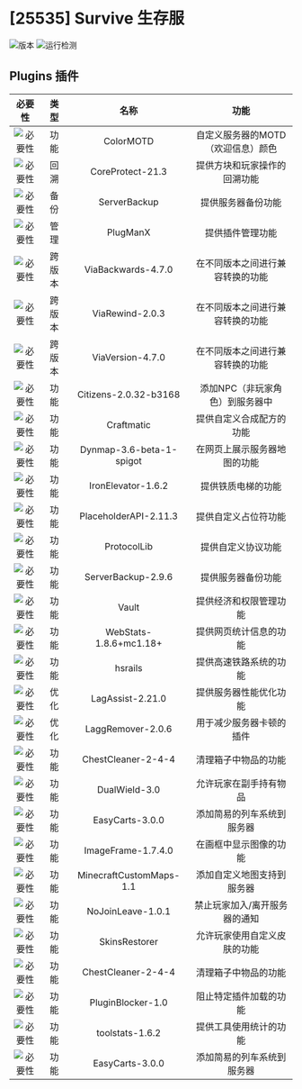 
# [25535] Survive 生存服

![版本](https://img.shields.io/badge/版本-1.20.1-green.svg?cacheSeconds=2592000)
![运行检测](https://img.shields.io/badge/运行检测-可运行-green.svg?cacheSeconds=2592000)

## Plugins 插件

| 必要性 | 类型 | 名称 | 功能 |
| :----: |:----: |:----: |:----: |
| ![必要性](https://img.shields.io/badge/必须-black.svg?cacheSeconds=2592000) | 功能 | ColorMOTD | 自定义服务器的MOTD（欢迎信息）颜色 |
| ![必要性](https://img.shields.io/badge/必须-black.svg?cacheSeconds=2592000) | 回溯 | CoreProtect-21.3 | 提供方块和玩家操作的回溯功能 |
| ![必要性](https://img.shields.io/badge/必须-black.svg?cacheSeconds=2592000) | 备份 | ServerBackup | 提供服务器备份功能 |
| ![必要性](https://img.shields.io/badge/必须-black.svg?cacheSeconds=2592000) | 管理 | PlugManX | 提供插件管理功能 |
| ![必要性](https://img.shields.io/badge/必须-black.svg?cacheSeconds=2592000) | 跨版本 | ViaBackwards-4.7.0 | 在不同版本之间进行兼容转换的功能 |
| ![必要性](https://img.shields.io/badge/必须-black.svg?cacheSeconds=2592000) | 跨版本 | ViaRewind-2.0.3 | 在不同版本之间进行兼容转换的功能 |
| ![必要性](https://img.shields.io/badge/必须-black.svg?cacheSeconds=2592000) | 跨版本 | ViaVersion-4.7.0 | 在不同版本之间进行兼容转换的功能 |
| ![必要性](https://img.shields.io/badge/高-red.svg?cacheSeconds=2592000) | 功能 | Citizens-2.0.32-b3168 | 添加NPC（非玩家角色）到服务器中 |
| ![必要性](https://img.shields.io/badge/高-red.svg?cacheSeconds=2592000) | 功能 | Craftmatic | 提供自定义合成配方的功能 |
| ![必要性](https://img.shields.io/badge/高-red.svg?cacheSeconds=2592000) | 功能 | Dynmap-3.6-beta-1-spigot | 在网页上展示服务器地图的功能 |
| ![必要性](https://img.shields.io/badge/高-red.svg?cacheSeconds=2592000) | 功能 | IronElevator-1.6.2 | 提供铁质电梯的功能 |
| ![必要性](https://img.shields.io/badge/高-red.svg?cacheSeconds=2592000) | 功能 | PlaceholderAPI-2.11.3 | 提供自定义占位符功能 |
| ![必要性](https://img.shields.io/badge/高-red.svg?cacheSeconds=2592000) | 功能 | ProtocolLib | 提供自定义协议功能 |
| ![必要性](https://img.shields.io/badge/高-red.svg?cacheSeconds=2592000) | 功能 | ServerBackup-2.9.6 | 提供服务器备份功能 |
| ![必要性](https://img.shields.io/badge/高-red.svg?cacheSeconds=2592000) | 功能 | Vault | 提供经济和权限管理功能 |
| ![必要性](https://img.shields.io/badge/高-red.svg?cacheSeconds=2592000) | 功能 | WebStats-1.8.6+mc1.18+ | 提供网页统计信息的功能 |
| ![必要性](https://img.shields.io/badge/高-red.svg?cacheSeconds=2592000) | 功能 | hsrails | 提供高速铁路系统的功能 |
| ![必要性](https://img.shields.io/badge/中-yellow.svg?cacheSeconds=2592000) | 优化 | LagAssist-2.21.0 | 提供服务器性能优化功能 |
| ![必要性](https://img.shields.io/badge/中-yellow.svg?cacheSeconds=2592000) | 优化 | LaggRemover-2.0.6 | 用于减少服务器卡顿的插件 |
| ![必要性](https://img.shields.io/badge/中-yellow.svg?cacheSeconds=2592000) | 功能 | ChestCleaner-2-4-4 | 清理箱子中物品的功能 |
| ![必要性](https://img.shields.io/badge/中-yellow.svg?cacheSeconds=2592000) | 功能 | DualWield-3.0 | 允许玩家在副手持有物品 |
| ![必要性](https://img.shields.io/badge/中-yellow.svg?cacheSeconds=2592000) | 功能 | EasyCarts-3.0.0 | 添加简易的列车系统到服务器 |
| ![必要性](https://img.shields.io/badge/中-yellow.svg?cacheSeconds=2592000) | 功能 | ImageFrame-1.7.4.0 | 在画框中显示图像的功能 |
| ![必要性](https://img.shields.io/badge/中-yellow.svg?cacheSeconds=2592000) | 功能 | MinecraftCustomMaps-1.1 | 添加自定义地图支持到服务器 |
| ![必要性](https://img.shields.io/badge/中-yellow.svg?cacheSeconds=2592000) | 功能 | NoJoinLeave-1.0.1 | 禁止玩家加入/离开服务器的通知 |
| ![必要性](https://img.shields.io/badge/中-yellow.svg?cacheSeconds=2592000) | 功能 | SkinsRestorer | 允许玩家使用自定义皮肤的功能 |
| ![必要性](https://img.shields.io/badge/低-green.svg?cacheSeconds=2592000) | 功能 | ChestCleaner-2-4-4 | 清理箱子中物品的功能 |
| ![必要性](https://img.shields.io/badge/低-green.svg?cacheSeconds=2592000) | 功能 | PluginBlocker-1.0 | 阻止特定插件加载的功能 |
| ![必要性](https://img.shields.io/badge/低-green.svg?cacheSeconds=2592000) | 功能 | toolstats-1.6.2 | 提供工具使用统计的功能 |
| ![必要性](https://img.shields.io/badge/低-green.svg?cacheSeconds=2592000) | 功能 | EasyCarts-3.0.0 | 添加简易的列车系统到服务器 |
